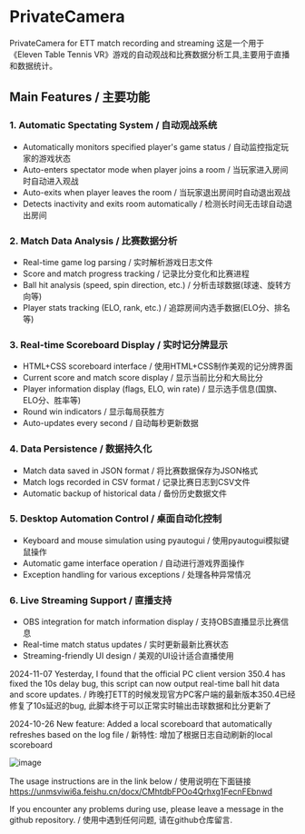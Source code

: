 # PrivateCamera
PrivateCamera for ETT match recording and streaming
这是一个用于《Eleven Table Tennis VR》游戏的自动观战和比赛数据分析工具,主要用于直播和数据统计。

## Main Features / 主要功能

### 1. Automatic Spectating System / 自动观战系统
- Automatically monitors specified player's game status / 自动监控指定玩家的游戏状态
- Auto-enters spectator mode when player joins a room / 当玩家进入房间时自动进入观战
- Auto-exits when player leaves the room / 当玩家退出房间时自动退出观战
- Detects inactivity and exits room automatically / 检测长时间无击球自动退出房间

### 2. Match Data Analysis / 比赛数据分析
- Real-time game log parsing / 实时解析游戏日志文件
- Score and match progress tracking / 记录比分变化和比赛进程
- Ball hit analysis (speed, spin direction, etc.) / 分析击球数据(球速、旋转方向等)
- Player stats tracking (ELO, rank, etc.) / 追踪房间内选手数据(ELO分、排名等)

### 3. Real-time Scoreboard Display / 实时记分牌显示
- HTML+CSS scoreboard interface / 使用HTML+CSS制作美观的记分牌界面
- Current score and match score display / 显示当前比分和大局比分
- Player information display (flags, ELO, win rate) / 显示选手信息(国旗、ELO分、胜率等)
- Round win indicators / 显示每局获胜方
- Auto-updates every second / 自动每秒更新数据

### 4. Data Persistence / 数据持久化
- Match data saved in JSON format / 将比赛数据保存为JSON格式
- Match logs recorded in CSV format / 记录比赛日志到CSV文件
- Automatic backup of historical data / 备份历史数据文件

### 5. Desktop Automation Control / 桌面自动化控制
- Keyboard and mouse simulation using pyautogui / 使用pyautogui模拟键鼠操作
- Automatic game interface operation / 自动进行游戏界面操作
- Exception handling for various exceptions / 处理各种异常情况

### 6. Live Streaming Support / 直播支持
- OBS integration for match information display / 支持OBS直播显示比赛信息
- Real-time match status updates / 实时更新最新比赛状态
- Streaming-friendly UI design / 美观的UI设计适合直播使用

2024-11-07 
Yesterday, I found that the official PC client version 350.4 has fixed the 10s delay bug, this script can now output real-time ball hit data and score updates. / 昨晚打ETT的时候发现官方PC客户端的最新版本350.4已经修复了10s延迟的bug, 此脚本终于可以正常实时输出击球数据和比分更新了

2024-10-26
New feature: Added a local scoreboard that automatically refreshes based on the log file / 新特性: 增加了根据日志自动刷新的local scoreboard

![image](https://github.com/user-attachments/assets/6fd5367e-fc5d-4810-b4e1-e4a5e23c8576)


The usage instructions are in the link below / 使用说明在下面链接
https://unmsviwi6a.feishu.cn/docx/CMhtdbFPOo4Qrhxg1FecnFEbnwd

If you encounter any problems during use, please leave a message in the github repository. / 使用中遇到任何问题, 请在github仓库留言.

